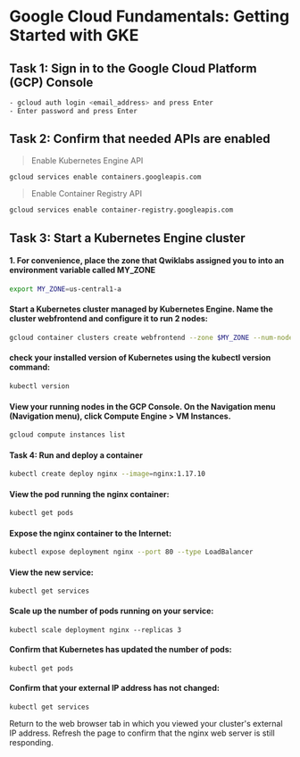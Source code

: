 # Google Cloud Fundamentals: Getting Started with GKE
## Task 1: Sign in to the Google Cloud Platform (GCP) Console 
``` bash
- gcloud auth login <email_address> and press Enter
- Enter password and press Enter
 ```

## Task 2: Confirm that needed APIs are enabled
> Enable Kubernetes Engine API
``` sh
gcloud services enable containers.googleapis.com
```

> Enable Container Registry API
``` sh
gcloud services enable container-registry.googleapis.com
```

 ## Task 3: Start a Kubernetes Engine cluster
 #### 1. For convenience, place the zone that Qwiklabs assigned you to into an environment variable called MY_ZONE
 ``` sh
export MY_ZONE=us-central1-a

 ```
 #### Start a Kubernetes cluster managed by Kubernetes Engine. Name the cluster webfrontend and configure it to run 2 nodes:

 ``` sh
gcloud container clusters create webfrontend --zone $MY_ZONE --num-nodes 2
 ```
 #### check your installed version of Kubernetes using the kubectl version command:

 ``` sh
kubectl version
 ```
 #### View your running nodes in the GCP Console. On the Navigation menu (Navigation menu), click Compute Engine > VM Instances.
 ``` sh
gcloud compute instances list
 ```
 #### Task 4: Run and deploy a container
 ``` sh
 kubectl create deploy nginx --image=nginx:1.17.10
 ```
 #### View the pod running the nginx container:

``` sh
kubectl get pods
```

#### Expose the nginx container to the Internet:

``` sh
kubectl expose deployment nginx --port 80 --type LoadBalancer
```

#### View the new service:

``` 
kubectl get services
```

#### Scale up the number of pods running on your service:

``` 
kubectl scale deployment nginx --replicas 3
```

#### Confirm that Kubernetes has updated the number of pods:

``` 
kubectl get pods
```

#### Confirm that your external IP address has not changed:

``` 
kubectl get services
```

Return to the web browser tab in which you viewed your cluster's external IP address. Refresh the page to confirm that the nginx web server is still responding.


 ``` sh

 ```

 ``` sh

 ```